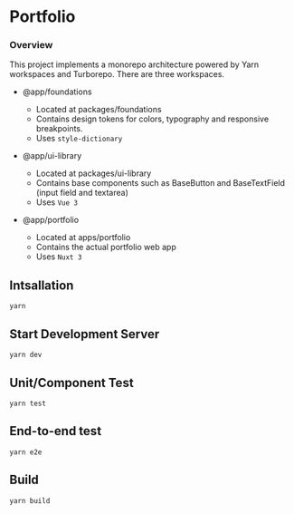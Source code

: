 # Portfolio

### Overview
This project implements a monorepo architecture powered by Yarn workspaces and Turborepo.
There are three workspaces.
- @app/foundations
    - Located at packages/foundations
    - Contains design tokens for colors, typography and responsive breakpoints.
    - Uses `style-dictionary`
      
- @app/ui-library
  - Located at packages/ui-library
  - Contains base components such as BaseButton and BaseTextField (input field and textarea)
  - Uses `Vue 3`

- @app/portfolio
  - Located at apps/portfolio
  - Contains the actual portfolio web app
  - Uses `Nuxt 3`

## Intsallation
`yarn`

## Start Development Server
`yarn dev`

## Unit/Component Test
`yarn test`

## End-to-end test
`yarn e2e`

## Build
`yarn build`
